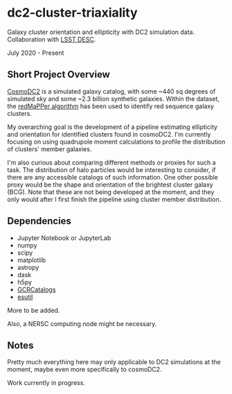 # dc2-cluster-triaxiality
Galaxy cluster orientation and ellipticity with DC2 simulation data. Collaboration with [LSST DESC](https://github.com/LSSTDESC).

July 2020 - Present

## Short Project Overview
[CosmoDC2](https://github.com/LSSTDESC/cosmodc2) is a simulated galaxy catalog, with some ~440 sq degrees of simulated sky and some ~2.3 billion synthetic galaxies. Within the dataset, the [redMaPPer algorithm](https://github.com/erykoff/redmapper) has been used to identify red sequence galaxy clusters.

My overarching goal is the development of a pipeline estimating ellipticity and orientation for identified clusters found in cosmoDC2. I'm currently focusing on using quadrupole moment calculations to profile the distribution of clusters' member galaxies.

I'm also curious about comparing different methods or proxies for such a task. The distribution of halo particles would be interesting to consider, if there are any accessible catalogs of such information. One other possible proxy would be the shape and orientation of the brightest cluster galaxy (BCG). Note that these are not being developed at the moment, and they only would after I first finish the pipeline using cluster member distribution.

## Dependencies

* Jupyter Notebook or JupyterLab
* numpy
* scipy
* matplotlib
* astropy 
* dask
* h5py
* [GCRCatalogs](https://github.com/LSSTDESC/gcr-catalogs)
* [esutil](https://github.com/esheldon/esutil)

More to be added.

Also, a NERSC computing node might be necessary.

## Notes

Pretty much everything here may only applicable to DC2 simulations at the moment, maybe even more specifically to cosmoDC2.

Work currently in progress.
